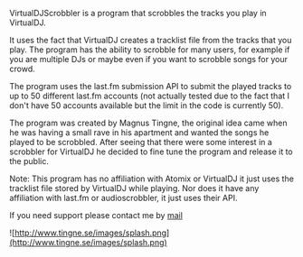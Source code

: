 VirtualDJScrobbler is a program that scrobbles the tracks you play in VirtualDJ.

It uses the fact that VirtualDJ creates a tracklist file from the tracks that you play. The program has the ability to scrobble for many users, for example if you are multiple DJs or maybe even if you want to scrobble songs for your crowd.

The program uses the last.fm submission API to submit the played tracks to up to 50 different last.fm accounts (not actually tested due to the fact that I don't have 50 accounts available but the limit in the code is currently 50).

The program was created by Magnus Tingne, the original idea came when he was having a small rave in his apartment and wanted the songs he played to be scrobbled. After seeing that there were some interest in a scrobbler for VirtualDJ he decided to fine tune the program and release it to the public.

Note: This program has no affiliation with Atomix or VirtualDJ it just uses the tracklist file stored by VirtualDJ while playing. Nor does it have any affiliation with last.fm or audioscrobbler, it just uses their API.



If you need support please contact me by [mail](mailto:vdjscrobbler@gmail.com)

![http://www.tingne.se/images/splash.png](http://www.tingne.se/images/splash.png)